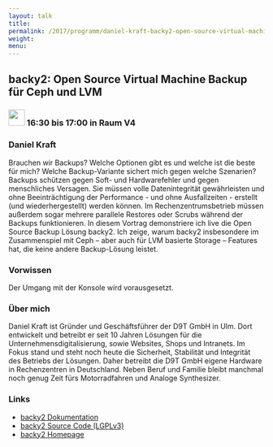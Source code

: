 ```yaml
---
layout: talk
title:
permalink: /2017/programm/daniel-kraft-backy2-open-source-virtual-machine-backup-fuer-ceph-und-lvm/
weight:
menu:
---
```

## backy2: Open Source Virtual Machine Backup für Ceph und LVM

### <img height = "32" src="../../../images/talk.svg"> 16:30 bis 17:00 in Raum V4

### Daniel Kraft

Brauchen wir Backups? Welche Optionen gibt es und welche ist die beste für mich? Welche Backup-Variante sichert mich gegen welche Szenarien?  Backups schützen gegen Soft- und Hardwarefehler und gegen menschliches Versagen. Sie müssen volle Datenintegrität gewährleisten und ohne Beeinträchtigung der Performance - und ohne Ausfallzeiten - erstellt (und wiederhergestellt) werden können. Im Rechenzentrumsbetrieb müssen außerdem sogar mehrere parallele Restores oder Scrubs während der Backups funktionieren.  In diesem Vortrag demonstriere ich live die Open Source Backup Lösung backy2. Ich zeige, warum backy2 insbesondere im Zusammenspiel mit Ceph – aber auch für LVM basierte Storage – Features hat, die keine andere Backup-Lösung leistet.

### Vorwissen

Der Umgang mit der Konsole wird vorausgesetzt.

### Über mich

Daniel Kraft ist Gründer und Geschäftsführer der D9T GmbH in Ulm. Dort entwickelt und betreibt er seit 10 Jahren Lösungen für die Unternehmensdigitalisierung, sowie Websites, Shops und Intranets. Im Fokus stand und steht noch heute die Sicherheit, Stabilität und Integrität des Betriebs der Lösungen. Daher betreibt die D9T GmbH eigene Hardware in Rechenzentren in Deutschland.  Neben Beruf und Familie bleibt manchmal noch genug Zeit fürs Motorradfahren und Analoge Synthesizer.

### Links

- <a href="http://backy2.com/docs/" target="_blank">backy2 Dokumentation</a>
- <a href="https://github.com/wamdam/backy2" target="_blank">backy2 Source Code (LGPLv3)</a>
- <a href="http://backy2.com/" target="_blank">backy2 Homepage</a>
